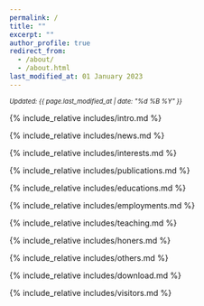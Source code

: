 ```yaml
---
permalink: /
title: ""
excerpt: ""
author_profile: true
redirect_from: 
  - /about/
  - /about.html
last_modified_at: 01 January 2023
---
```

<span class='anchor' id='about-me'></span>

<p style="font-size: 0.8em; font-style: italic;">Updated: {{ page.last_modified_at | date: "%d %B %Y" }}</p>

{% include_relative includes/intro.md %}

{% include_relative includes/news.md %}

{% include_relative includes/interests.md %}

{% include_relative includes/publications.md %}

{% include_relative includes/educations.md %}

{% include_relative includes/employments.md %}

{% include_relative includes/teaching.md %}

{% include_relative includes/honers.md %}

{% include_relative includes/others.md %}

{% include_relative includes/download.md %}

{% include_relative includes/visitors.md %}

